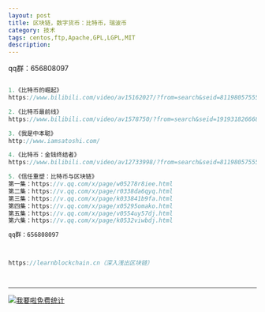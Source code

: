 ```yaml
---
layout: post
title: 区块链，数字货币：比特币，瑞波币
category: 技术
tags: centos,ftp,Apache,GPL,LGPL,MIT
description: 
---
```


qq群：656808097

```javascript

1.《比特币的崛起》
https://www.bilibili.com/video/av15162027/?from=search&seid=8119805755548582065

2.《比特币最前线》
https://www.bilibili.com/video/av1578750/?from=search&seid=1919318266689803779

3.《我是中本聪》
http://www.iamsatoshi.com/

4.《比特币：金钱终结者》
https://www.bilibili.com/video/av12733998/?from=search&seid=811980575554858206

5.《信任重塑：比特币与区块链》
第一集：https://v.qq.com/x/page/w05278r8iee.html
第二集：https://v.qq.com/x/page/r0338da6qyq.html
第三集：https://v.qq.com/x/page/k033841b9fa.html
第四集：https://v.qq.com/x/page/x05295omako.html
第五集：https://v.qq.com/x/page/v0554uy57dj.html
第六集：https://v.qq.com/x/page/k0532viwbdj.html

qq群：656808097



https://learnblockchain.cn（深入浅出区块链）




```



---


<script language="javascript" type="text/javascript" src="//js.users.51.la/19176892.js"></script>
<noscript><a href="//www.51.la/?19176892" target="_blank"><img alt="&#x6211;&#x8981;&#x5566;&#x514D;&#x8D39;&#x7EDF;&#x8BA1;" src="//img.users.51.la/19176892.asp" style="border:none" /></a></noscript>

